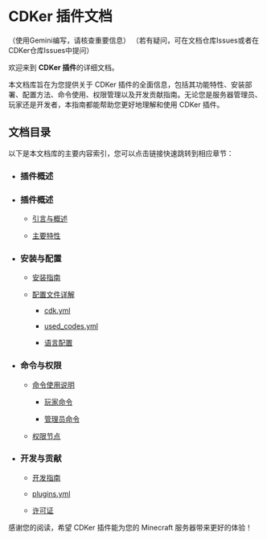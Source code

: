 # CDKer 插件文档

（使用Gemini编写，请核查重要信息）
（若有疑问，可在文档仓库Issues或者在CDKer仓库Issues中提问）

欢迎来到 **CDKer 插件**的详细文档。

本文档库旨在为您提供关于 CDKer 插件的全面信息，包括其功能特性、安装部署、配置方法、命令使用、权限管理以及开发贡献指南。无论您是服务器管理员、玩家还是开发者，本指南都能帮助您更好地理解和使用 CDKer 插件。

## 文档目录

以下是本文档库的主要内容索引，您可以点击链接快速跳转到相应章节：

* ### **插件概述**

* ### **插件概述**

    * [引言与概述](/notes/CDKer/引言与概述)

    * [主要特性](/notes/CDKer/主要特性)

* ### **安装与配置**

    * [安装指南](/notes/CDKer/安装指南)

    * [配置文件详解](/notes/CDKer/配置文件详解)

        * [cdk.yml](/notes/CDKer/配置文件/cdk.yml)

        * [used_codes.yml](/notes/CDKer/配置文件/used_codes.yml)

        * [语言配置](/notes/CDKer/配置文件/语言配置)

* ### **命令与权限**

    * [命令使用说明](/notes/CDKer/命令与权限/命令使用说明)

        * [玩家命令](/notes/CDKer/命令与权限/玩家命令)

        * [管理员命令](/notes/CDKer/命令与权限/管理员命令)

    * [权限节点](/notes/CDKer/命令与权限/权限节点)

* ### **开发与贡献**

    * [开发指南](/notes/CDKer/开发指南/开发与贡献)

    * [plugins.yml](/notes/CDKer/开发指南/plugins.yml)

    * [许可证](/notes/CDKer/开发指南/许可证)

感谢您的阅读，希望 CDKer 插件能为您的 Minecraft 服务器带来更好的体验！
